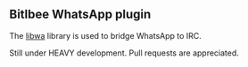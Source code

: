 ## Bitlbee WhatsApp plugin

The [libwa](https://github.com/rodarima/libwa) library is used to bridge
WhatsApp to IRC.

Still under HEAVY development. Pull requests are appreciated.

